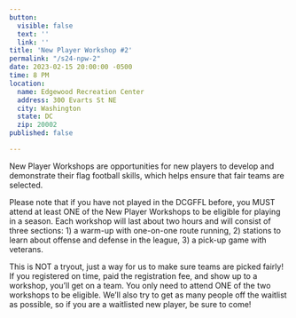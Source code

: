 ```yaml
---
button:
  visible: false
  text: ''
  link: ''
title: 'New Player Workshop #2'
permalink: "/s24-npw-2"
date: 2023-02-15 20:00:00 -0500
time: 8 PM
location:
  name: Edgewood Recreation Center
  address: 300 Evarts St NE
  city: Washington
  state: DC
  zip: 20002
published: false

---
```

New Player Workshops are opportunities for new players to develop and demonstrate their flag football skills, which helps ensure that fair teams are selected.

Please note that if you have not played in the DCGFFL before, you MUST attend at least ONE of the New Player Workshops to be eligible for playing in a season. Each workshop will last about two hours and will consist of three sections: 1) a warm-up with one-on-one route running, 2) stations to learn about offense and defense in the league, 3) a pick-up game with veterans.

This is NOT a tryout, just a way for us to make sure teams are picked fairly! If you registered on time, paid the registration fee, and show up to a workshop, you’ll get on a team. You only need to attend ONE of the two workshops to be eligible. We’ll also try to get as many people off the waitlist as possible, so if you are a waitlisted new player, be sure to come!